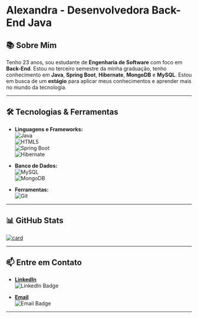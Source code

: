 

#  **Alexandra - Desenvolvedora Back-End Java**



## 📚 **Sobre Mim**

Tenho 23 anos, sou estudante de **Engenharia de Software** com foco em **Back-End**. Estou no terceiro semestre da minha graduação, tenho conhecimento em **Java**, **Spring Boot**, **Hibernate**, **MongoDB** e **MySQL**. Estou em busca de um **estágio** para aplicar meus conhecimentos e aprender mais no mundo da tecnologia.

---

## 🛠️ **Tecnologias & Ferramentas**

- **Linguagens e Frameworks:**  
  ![Java](https://img.shields.io/badge/Java-ED8B00?style=for-the-badge&logo=java&logoColor=white)  
  ![HTML5](https://img.shields.io/badge/HTML5-E34F26?style=for-the-badge&logo=html5&logoColor=white)  
  ![Spring Boot](https://img.shields.io/badge/Spring%20Boot-6DB33F?style=for-the-badge&logo=springboot&logoColor=white)  
  ![Hibernate](https://img.shields.io/badge/Hibernate-59666C?style=for-the-badge&logo=hibernate&logoColor=white)  

- **Banco de Dados:**  
  ![MySQL](https://img.shields.io/badge/MySQL-4479A1?style=for-the-badge&logo=mysql&logoColor=white)  
  ![MongoDB](https://img.shields.io/badge/MongoDB-47A248?style=for-the-badge&logo=mongodb&logoColor=white)

- **Ferramentas:**  
  ![Git](https://img.shields.io/badge/Git-F05032?style=for-the-badge&logo=git&logoColor=white)

---

## 📊 **GitHub Stats**

[![card](https://github-readme-stats.vercel.app/api?username=alemello-dev&theme=default)](https://github.com/anuraghazra/github-readme-stats)

---

## 📫 **Entre em Contato**

- **[LinkedIn](https://www.linkedin.com/in/alexandra-louren%C3%A7o-6b10a1232/)**  
  ![LinkedIn Badge](https://img.shields.io/badge/LinkedIn-0A66C2?style=for-the-badge&logo=linkedin&logoColor=white)

- **[Email](mailto:melloalexandradev@outlook.com)**  
  ![Email Badge](https://img.shields.io/badge/Email-0078D4?style=for-the-badge&logo=microsoft-outlook&logoColor=white)

---

